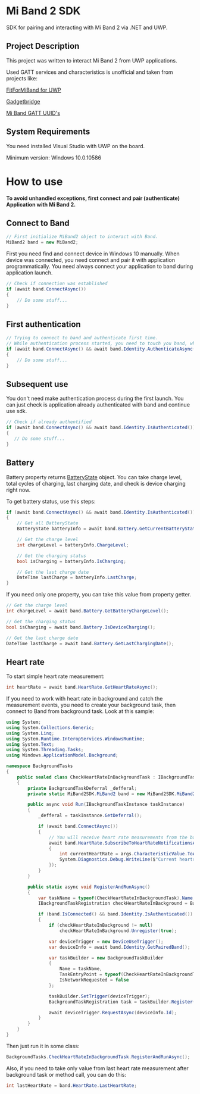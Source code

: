 # Mi Band 2 SDK

SDK for pairing and interacting with Mi Band 2 via .NET and UWP.

## Project Description
This project was written to interact Mi Band 2 from UWP applications.

Used GATT services and characteristics is unofficial and taken from projects like:

[FitForMiBand for UWP](https://github.com/superhans205/FitForMiBand)

[Gadgetbridge](https://github.com/Freeyourgadget/Gadgetbridge)

[Mi Band GATT UUID's](http://jellygom.com/2016/09/30/Mi-Band-UUID.html)

## System Requirements

You need installed Visual Studio with UWP on the board.

Minimum version: Windows 10.0.10586

# How to use

**To avoid unhandled exceptions, first connect and pair (authenticate) Application with Mi Band 2.**

## Connect to Band

```C#
// First initialize MiBand2 object to interact with Band.
MiBand2 band = new MiBand2;
```

First you need find and connect device in Windows 10 manually.
When device was connected, you need connect and pair it with application programmatically.
You need always connect your application to band during application launch.

```C#
// Check if connection was established
if (await band.ConnectAsync())
{
    // Do some stuff...
}
```

## First authentication
```C#
// Trying to connect to band and authenticate first time.
// While authentication process started, you need to touch you band, when you see the message.
if (await band.ConnectAsync() && await band.Identity.AuthenticateAsync())
{
    // Do some stuff...
}
```

## Subsequent use
You don't need make authentication process during the first launch.
You can just check is application already authenticated with band and continue use sdk.

```C#
// Check if already authentified
if (await band.ConnectAsync() && await band.Identity.IsAuthenticated())
{
   // Do some stuff...    
}
```

## Battery

Battery property returns [BatteryState](https://github.com/AL3X1/Mi-Band-2-SDK/blob/master/MiBand2SDK/Models/BatteryState.cs) object. 
You can take charge level, total cycles of charging, last charging date, and check is device charging right now.

To get battery status, use this steps:

```C#
if (await band.ConnectAsync() && await band.Identity.IsAuthenticated())
{
    // Get all BatteryState 
    BatteryState batteryInfo = await band.Battery.GetCurrentBatteryState();

    // Get the charge level
    int chargeLevel = batteryInfo.ChargeLevel;

    // Get the charging status
    bool isCharging = batteryInfo.IsCharging;

    // Get the last charge date
    DateTime lastCharge = batteryInfo.LastCharge;
}
```

If you need only one property, you can take this value from property getter.
```C#
// Get the charge level
int chargeLevel = await band.Battery.GetBatteryChargeLevel();

// Get the charging status
bool isCharging = await band.Battery.IsDeviceCharging();

// Get the last charge date
DateTime lastCharge = await band.Battery.GetLastChargingDate();
```

## Heart rate

To start simple heart rate measurement:
```C#
int heartRate = await band.HeartRate.GetHeartRateAsync();
```

If you need to work with heart rate in background and catch the measurement events, you need to create your background task, then connect to Band from background task. Look at this sample:

```C#
using System;
using System.Collections.Generic;
using System.Linq;
using System.Runtime.InteropServices.WindowsRuntime;
using System.Text;
using System.Threading.Tasks;
using Windows.ApplicationModel.Background;

namespace BackgroundTasks
{
    public sealed class CheckHeartRateInBackgroundTask : IBackgroundTask
    {
        private BackgroundTaskDeferral _defferal;
        private static MiBand2SDK.MiBand2 band = new MiBand2SDK.MiBand2();

        public async void Run(IBackgroundTaskInstance taskInstance)
        {
            _defferal = taskInstance.GetDeferral();

            if (await band.ConnectAsync())
            {
                // You will receive heart rate measurements from the band
                await band.HeartRate.SubscribeToHeartRateNotificationsAsync((sender, args) =>
                {
                    int currentHeartRate = args.CharacteristicValue.ToArray()[1];
                    System.Diagnostics.Debug.WriteLine($"Current heartrate from background task is {currentHeartRate} bpm ");
                });
            }  
        }

        public static async void RegisterAndRunAsync()
        {
            var taskName = typeof(CheckHeartRateInBackgroundTask).Name;
            IBackgroundTaskRegistration checkHeartRateInBackground = BackgroundTaskRegistration.AllTasks.Values.FirstOrDefault(t => t.Name == taskName);

            if (band.IsConnected() && band.Identity.IsAuthenticated())
            {
                if (checkHeartRateInBackground != null)
                    checkHeartRateInBackground.Unregister(true);

                var deviceTrigger = new DeviceUseTrigger();
                var deviceInfo = await band.Identity.GetPairedBand();

                var taskBuilder = new BackgroundTaskBuilder
                {
                    Name = taskName,
                    TaskEntryPoint = typeof(CheckHeartRateInBackgroundTask).ToString(),
                    IsNetworkRequested = false
                };

                taskBuilder.SetTrigger(deviceTrigger);
                BackgroundTaskRegistration task = taskBuilder.Register();

                await deviceTrigger.RequestAsync(deviceInfo.Id);
            }
        }
    }
}
```

Then just run it in some class:
```C#
BackgroundTasks.CheckHeartRateInBackgroundTask.RegisterAndRunAsync();
```

Also, if you need to take only value from last heart rate measurement after background task or method call, you can do this:
```C#
int lastHeartRate = band.HeartRate.LastHeartRate;
```

